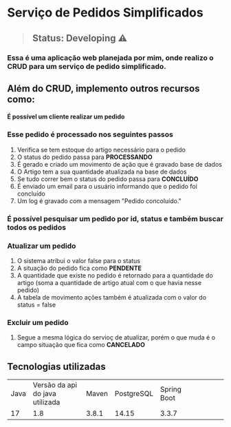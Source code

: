 <h1>Serviço de Pedidos Simplificados<h2>
  
> Status: Developing ⚠️

### Essa é uma aplicação web planejada por mim, onde realizo o CRUD para um serviço de pedido simplificado.

## Além do CRUD, implemento outros recursos como:
#### É possível um cliente realizar um pedido
### Esse pedido é processado nos seguintes passos
1. Verifica se tem estoque do artigo necessário para o pedido
2. O status do pedido passa para **PROCESSANDO**
3. É gerado e criado um movimento de ação que é gravado base de dados
4. O Artigo tem a sua quantidade atualizada na base de dados
5. Se tudo correr bem o status do pedido passa para **CONCLUÍDO**
6. É enviado um email para o usuário informando que o pedido foi concluído
7. Um log é gravado com a mensagem "Pedido concoluído."

### É possível pesquisar um pedido por id, status e também buscar todos os pedidos

### Atualizar um pedido
1. O sistema atribui o valor false para o status
2. A situação do pedido fica como **PENDENTE**
3. A quantidade que existe no pedido é retornado para a quantidade do artigo (soma a quantidade de artigo atual com o que havia nesse pedido)
4. A tabela de movimento ações também é atualizada com o valor do status = false

### Excluir um pedido
  1. Segue a mesma lógica do servioç de atualizar, porém o que muda é o campo situação que fica como **CANCELADO**

## Tecnologias utilizadas
<table>
  <tr>
    <td>Java</td>
    <td>Versão da api do java utilizada</td>
    <td>Maven</td>
    <td>PostgreSQL</td>
    <td>Spring Boot</td>
    <td></td>
    <td></td>
    <td></td>
    <td></td>
    <td></td>
  </tr>
  <tr>
    <td>17</td>
    <td>1.8</td>
    <td>3.8.1</td>
    <td>14.15</td>
    <td>3.3.7</td>
    <td></td>
    <td></td>
    <td></td>
    <td></td>
    <td></td>
  </tr>
</table>
